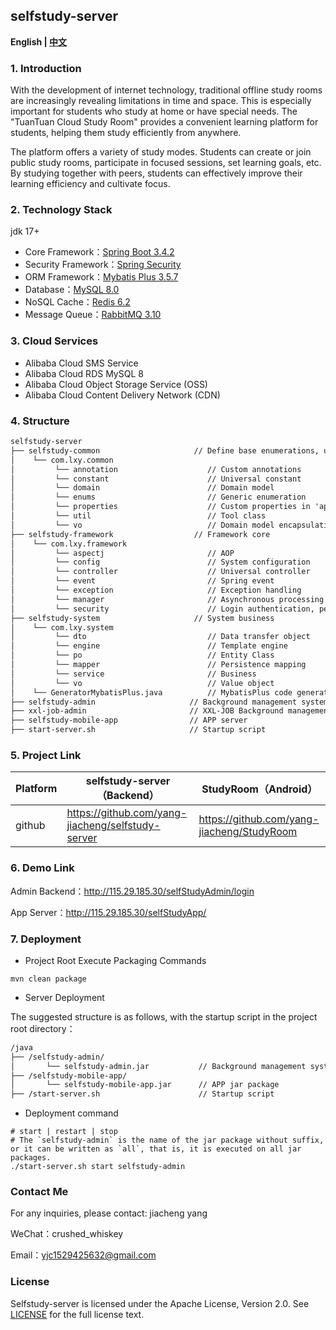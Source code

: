 ## **selfstudy-server**

**English | [中文](https://github.com/yang-jiacheng/selfstudy-server/blob/master/README.zh-CN.md)**

### 1. Introduction

With the development of internet technology, traditional offline study rooms are increasingly revealing limitations in time and space. This is especially important for students who study at home or have special needs. The "TuanTuan Cloud Study Room" provides a convenient learning platform for students, helping them study efficiently from anywhere.

The platform offers a variety of study modes. Students can create or join public study rooms, participate in focused sessions, set learning goals, etc. By studying together with peers, students can effectively improve their learning efficiency and cultivate focus.


### 2. Technology Stack

jdk 17+

- Core Framework：[Spring Boot 3.4.2](https://github.com/spring-projects/spring-boot)
- Security Framework：[Spring Security](https://github.com/spring-projects/spring-security)
- ORM Framework：[Mybatis Plus 3.5.7](https://github.com/baomidou/mybatis-plus)
- Database：[MySQL 8.0](https://github.com/mysql/mysql-server)
- NoSQL Cache：[Redis 6.2](https://github.com/redis/redis)
- Message Queue：[RabbitMQ 3.10](https://github.com/rabbitmq/rabbitmq-server)

### 3. Cloud Services

- Alibaba Cloud SMS Service
- Alibaba Cloud RDS MySQL 8
- Alibaba Cloud Object Storage Service (OSS)
- Alibaba Cloud Content Delivery Network (CDN)

### 4. Structure

```txt
selfstudy-server    
├── selfstudy-common                     // Define base enumerations, utility classes, constants, annotations, configurations
│    └── com.lxy.common
│         └── annotation                    // Custom annotations
│         └── constant                      // Universal constant
│         └── domain                        // Domain model
│         └── enums                         // Generic enumeration
│         └── properties                    // Custom properties in 'application'
│         └── util                          // Tool class
│         └── vo                            // Domain model encapsulation
├── selfstudy-framework                  // Framework core 
│    └── com.lxy.framework
│         └── aspectj                       // AOP
│         └── config                        // System configuration
│         └── controller                    // Universal controller
│         └── event                         // Spring event
│         └── exception                     // Exception handling
│         └── manager                       // Asynchronous processing
│         └── security                      // Login authentication, permission control
├── selfstudy-system                     // System business
│    └── com.lxy.system
│         └── dto                           // Data transfer object
│         └── engine                        // Template engine
│         └── po                            // Entity Class
│         └── mapper                        // Persistence mapping
│         └── service                       // Business
│         └── vo                            // Value object
│    └── GeneratorMybatisPlus.java          // MybatisPlus code generator
├── selfstudy-admin                     // Background management system server
├── xxl-job-admin                       // XXL-JOB Background management system 
├── selfstudy-mobile-app                // APP server
├── start-server.sh                     // Startup script
```

### 5. Project Link

| Platform   | selfstudy-server（Backend）                          | StudyRoom（Android）              |
| ------ | ------------------------------------------------- | ----------------------------------- |
| github | https://github.com/yang-jiacheng/selfstudy-server | https://github.com/yang-jiacheng/StudyRoom |

### 6. Demo Link

Admin Backend：http://115.29.185.30/selfStudyAdmin/login

App Server：http://115.29.185.30/selfStudyApp/

### 7. Deployment

- Project Root Execute Packaging Commands

```shell
mvn clean package
```

- Server Deployment

The suggested structure is as follows, with the startup script in the project root directory：

```txt
/java     
├── /selfstudy-admin/           
│       └── selfstudy-admin.jar           // Background management system jar package
├── /selfstudy-mobile-app/
│       └── selfstudy-mobile-app.jar      // APP jar package
├── /start-server.sh                      // Startup script
```

- Deployment command

```shell
# start | restart | stop
# The `selfstudy-admin` is the name of the jar package without suffix, or it can be written as `all`, that is, it is executed on all jar packages.
./start-server.sh start selfstudy-admin
```

### Contact Me
For any inquiries, please contact: jiacheng yang

WeChat：crushed_whiskey

Email：yjc1529425632@gmail.com

### License

Selfstudy-server is licensed under the Apache License, Version 2.0. See [LICENSE](https://github.com/yang-jiacheng/selfstudy-server/blob/master/LICENSE) for the full license text.
